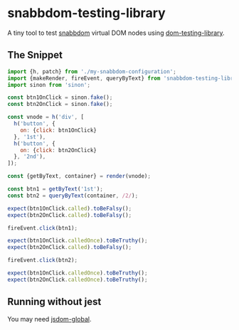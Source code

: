 # snabbdom-testing-library

A tiny tool to test [snabbdom](https://github.com/snabbdom/snabbdom) virtual DOM nodes using [dom-testing-library](https://github.com/kentcdodds/dom-testing-library#using-without-jest).

## The Snippet

```javascript
import {h, patch} from './my-snabbdom-configuration';
import {makeRender, fireEvent, queryByText} from 'snabbdom-testing-library';
import sinon from 'sinon';

const btn1OnClick = sinon.fake();
const btn2OnClick = sinon.fake();

const vnode = h('div', [
  h('button', {
    on: {click: btn1OnClick}
  }, '1st'),
  h('button', {
    on: {click: btn2OnClick}
  }, '2nd'),
]);

const {getByText, container} = render(vnode);

const btn1 = getByText('1st');
const btn2 = queryByText(container, /2/);

expect(btn1OnClick.called).toBeFalsy();
expect(btn2OnClick.called).toBeFalsy();

fireEvent.click(btn1);

expect(btn1OnClick.calledOnce).toBeTruthy();
expect(btn2OnClick.called).toBeFalsy();

fireEvent.click(btn2);

expect(btn1OnClick.calledOnce).toBeTruthy();
expect(btn2OnClick.calledOnce).toBeTruthy();
```

## Running without jest

You may need [jsdom-global](https://github.com/rstacruz/jsdom-global).